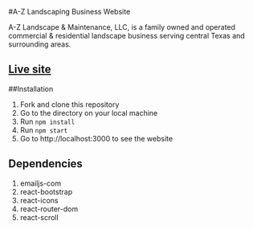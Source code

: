 #A-Z Landscaping Business Website

A-Z Landscape & Maintenance, LLC, is a family owned and operated commercial & residential landscape business serving central Texas and surrounding areas.

## [Live site](https://a-z-landscaping.herokuapp.com/)

##Installation

1. Fork and clone this repository
2. Go to the directory on your local machine
3. Run `npm install`
4. Run `npm start`
5. Go to http://localhost:3000 to see the website

## Dependencies

1. emailjs-com
2. react-bootstrap
3. react-icons
4. react-router-dom
5. react-scroll

